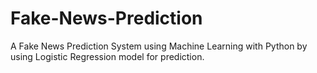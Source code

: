 # Fake-News-Prediction
A Fake News Prediction System using Machine Learning with Python by using Logistic Regression model for prediction.
